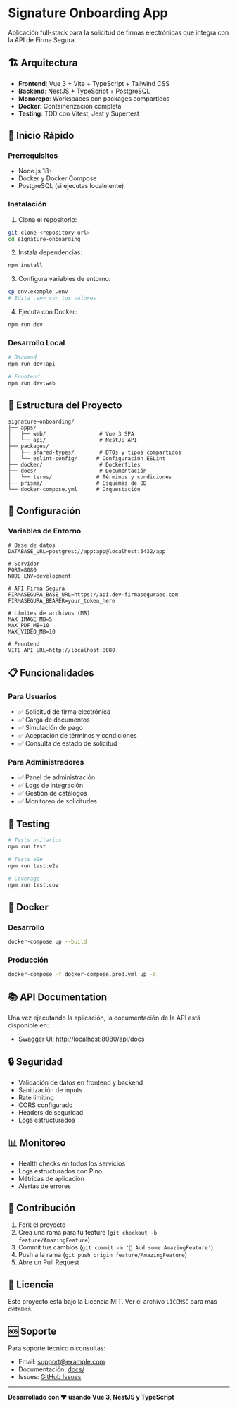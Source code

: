 # Signature Onboarding App

Aplicación full-stack para la solicitud de firmas electrónicas que integra con la API de Firma Segura.

## 🏗️ Arquitectura

- **Frontend**: Vue 3 + Vite + TypeScript + Tailwind CSS
- **Backend**: NestJS + TypeScript + PostgreSQL
- **Monorepo**: Workspaces con packages compartidos
- **Docker**: Containerización completa
- **Testing**: TDD con Vitest, Jest y Supertest

## 🚀 Inicio Rápido

### Prerrequisitos

- Node.js 18+
- Docker y Docker Compose
- PostgreSQL (si ejecutas localmente)

### Instalación

1. Clona el repositorio:
```bash
git clone <repository-url>
cd signature-onboarding
```

2. Instala dependencias:
```bash
npm install
```

3. Configura variables de entorno:
```bash
cp env.example .env
# Edita .env con tus valores
```

4. Ejecuta con Docker:
```bash
npm run dev
```

### Desarrollo Local

```bash
# Backend
npm run dev:api

# Frontend
npm run dev:web
```

## 📁 Estructura del Proyecto

```
signature-onboarding/
├── apps/
│   ├── web/                 # Vue 3 SPA
│   └── api/                 # NestJS API
├── packages/
│   ├── shared-types/        # DTOs y tipos compartidos
│   └── eslint-config/      # Configuración ESLint
├── docker/                  # Dockerfiles
├── docs/                    # Documentación
│   └── terms/              # Términos y condiciones
├── prisma/                 # Esquemas de BD
└── docker-compose.yml      # Orquestación
```

## 🔧 Configuración

### Variables de Entorno

```env
# Base de datos
DATABASE_URL=postgres://app:app@localhost:5432/app

# Servidor
PORT=8080
NODE_ENV=development

# API Firma Segura
FIRMASEGURA_BASE_URL=https://api.dev-firmaseguraec.com
FIRMASEGURA_BEARER=your_token_here

# Límites de archivos (MB)
MAX_IMAGE_MB=5
MAX_PDF_MB=10
MAX_VIDEO_MB=10

# Frontend
VITE_API_URL=http://localhost:8080
```

## 📋 Funcionalidades

### Para Usuarios
- ✅ Solicitud de firma electrónica
- ✅ Carga de documentos
- ✅ Simulación de pago
- ✅ Aceptación de términos y condiciones
- ✅ Consulta de estado de solicitud

### Para Administradores
- ✅ Panel de administración
- ✅ Logs de integración
- ✅ Gestión de catálogos
- ✅ Monitoreo de solicitudes

## 🧪 Testing

```bash
# Tests unitarios
npm run test

# Tests e2e
npm run test:e2e

# Coverage
npm run test:cov
```

## 🐳 Docker

### Desarrollo
```bash
docker-compose up --build
```

### Producción
```bash
docker-compose -f docker-compose.prod.yml up -d
```

## 📚 API Documentation

Una vez ejecutando la aplicación, la documentación de la API está disponible en:
- Swagger UI: http://localhost:8080/api/docs

## 🔒 Seguridad

- Validación de datos en frontend y backend
- Sanitización de inputs
- Rate limiting
- CORS configurado
- Headers de seguridad
- Logs estructurados

## 📊 Monitoreo

- Health checks en todos los servicios
- Logs estructurados con Pino
- Métricas de aplicación
- Alertas de errores

## 🤝 Contribución

1. Fork el proyecto
2. Crea una rama para tu feature (`git checkout -b feature/AmazingFeature`)
3. Commit tus cambios (`git commit -m '🤖 Add some AmazingFeature'`)
4. Push a la rama (`git push origin feature/AmazingFeature`)
5. Abre un Pull Request

## 📄 Licencia

Este proyecto está bajo la Licencia MIT. Ver el archivo `LICENSE` para más detalles.

## 🆘 Soporte

Para soporte técnico o consultas:
- Email: support@example.com
- Documentación: [docs/](./docs/)
- Issues: [GitHub Issues](https://github.com/your-repo/issues)

---

**Desarrollado con ❤️ usando Vue 3, NestJS y TypeScript**
